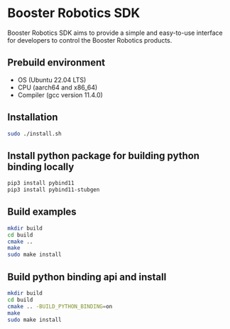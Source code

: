 # Booster Robotics SDK
Booster Robotics SDK aims to provide a simple and easy-to-use interface for developers to control the Booster Robotics products. 

## Prebuild environment
* OS  (Ubuntu 22.04 LTS)  
* CPU  (aarch64 and x86_64)   
* Compiler  (gcc version 11.4.0) 

## Installation
```bash
sudo ./install.sh
```

## Install python package for building python binding locally
```bash
pip3 install pybind11
pip3 install pybind11-stubgen
```

## Build examples
```bash
mkdir build
cd build
cmake ..
make
sudo make install
```

## Build python binding api and install
```bash
mkdir build
cd build
cmake .. -BUILD_PYTHON_BINDING=on
make
sudo make install
```